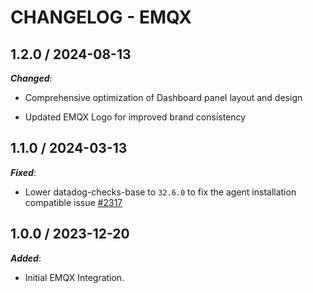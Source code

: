 # CHANGELOG - EMQX

## 1.2.0 / 2024-08-13

***Changed***:

* Comprehensive optimization of Dashboard panel layout and design

* Updated EMQX Logo for improved brand consistency

## 1.1.0 / 2024-03-13

***Fixed***:

* Lower datadog-checks-base to `32.6.0` to fix the agent installation compatible issue [#2317](https://github.com/DataDog/integrations-extras/pull/2317)

## 1.0.0 / 2023-12-20

***Added***:

* Initial EMQX Integration.
